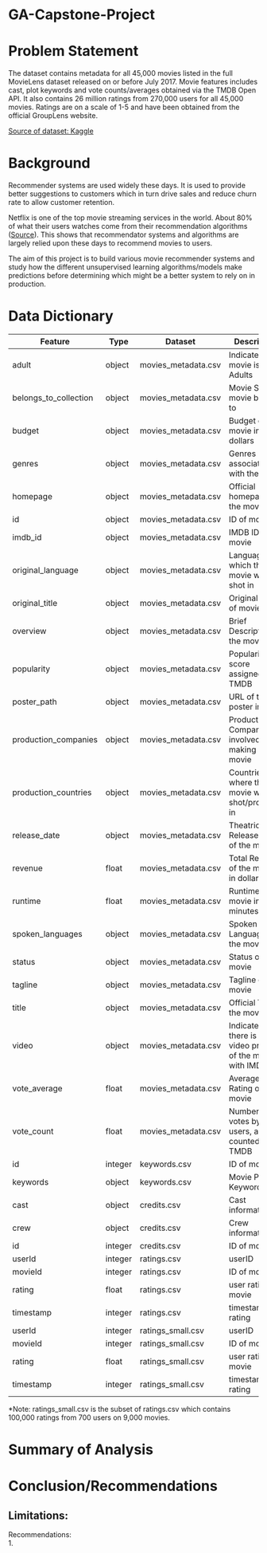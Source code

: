 # GA-Capstone-Project

# Problem Statement
The dataset contains metadata for all 45,000 movies listed in the full MovieLens dataset released on or before July 2017. Movie features includes cast, plot keywords and vote counts/averages obtained via the TMDB Open API. It also contains 26 million ratings from 270,000 users for all 45,000 movies. Ratings are on a scale of 1-5 and have been obtained from the official GroupLens website.<br>

[Source of dataset: Kaggle](https://www.kaggle.com/datasets/rounakbanik/the-movies-dataset)

# Background

Recommender systems are used widely these days. It is used to provide better suggestions to customers which in turn drive sales and reduce churn rate to allow customer retention. <br>

Netflix is one of the top movie streaming services in the world. About 80% of what their users watches come from their recommendation algorithms ([Source](https://recoai.net/netflix-recommendation-system-how-it-works/)). This shows that recommendator systems and algorithms are largely relied upon these days to recommend movies to users. <br>

The aim of this project is to build various movie recommender systems and study how the different unsupervised learning algorithms/models make predictions before determining which might be a better system to rely on in production.

# Data Dictionary
|Feature|Type|Dataset|Description|
|---|---|---|---|
|adult|object|movies_metadata.csv|Indicates if movie is for Adults|
|belongs_to_collection|object|movies_metadata.csv|Movie Series a movie belongs to|
|budget|object|movies_metadata.csv|Budget of the movie in dollars|
|genres|object|movies_metadata.csv|Genres associated with the movie|
|homepage|object|movies_metadata.csv|Official homepage of the movie|
|id|object|movies_metadata.csv|ID of movie|
|imdb_id|object|movies_metadata.csv|IMDB ID of movie|
|original_language|object|movies_metadata.csv|Language which the movie was shot in|
|original_title|object|movies_metadata.csv|Original Title of movie|
|overview|object|movies_metadata.csv|Brief Description of the movie|
|popularity|object|movies_metadata.csv|Popularity score assigned by TMDB|
|poster_path|object|movies_metadata.csv|URL of the poster image|
|production_companies|object|movies_metadata.csv|Production Companies involved with making of the movie|
|production_countries|object|movies_metadata.csv|Countries where the movie was shot/produced in|
|release_date|object|movies_metadata.csv|Theatrical Release Date of the movie|
|revenue|float|movies_metadata.csv|Total Revenue of the movie in dollars|
|runtime|float|movies_metadata.csv|Runtime of the movie in minutes|
|spoken_languages|object|movies_metadata.csv|Spoken Languages in the movie|
|status|object|movies_metadata.csv|Status of the movie|
|tagline|object|movies_metadata.csv|Tagline of the movie|
|title|object|movies_metadata.csv|Official Title of the movie|
|video|object|movies_metadata.csv|Indicates if there is a video present of the movie with IMDB|
|vote_average|float|movies_metadata.csv|Average Rating of the movie|
|vote_count|float|movies_metadata.csv|Number of votes by users, as counted by TMDB|
|id|integer|keywords.csv|ID of movie|
|keywords|object|keywords.csv|Movie Plot Keywords|
|cast|object|credits.csv|Cast information|
|crew|object|credits.csv|Crew information|
|id|integer|credits.csv|ID of movie|
|userId|integer|ratings.csv|userID|
|movieId|integer|ratings.csv|ID of movie|
|rating|float|ratings.csv|user rating of movie|
|timestamp|integer|ratings.csv|timestamp of rating|
|userId|integer|ratings_small.csv|userID|
|movieId|integer|ratings_small.csv|ID of movie|
|rating|float|ratings_small.csv|user rating of movie|
|timestamp|integer|ratings_small.csv|timestamp of rating|

*Note: ratings_small.csv is the subset of ratings.csv which contains 100,000 ratings from 700 users on 9,000 movies.

# Summary of Analysis

# Conclusion/Recommendations

Limitations: <br>
- 

Recommendations: <br>
1. 
